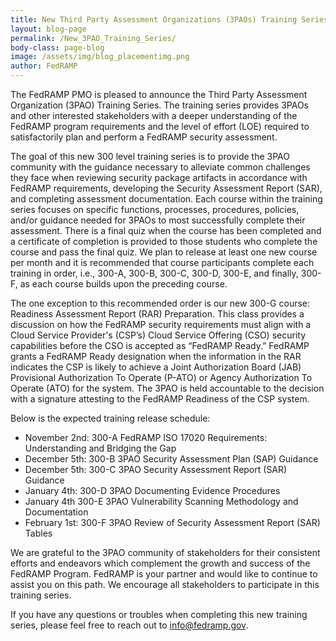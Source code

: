 ```yaml
---
title: New Third Party Assessment Organizations (3PAOs) Training Series
layout: blog-page
permalink: /New_3PAO_Training_Series/
body-class: page-blog
image: /assets/img/blog_placementimg.png
author: FedRAMP
---
```

The FedRAMP PMO is pleased to announce the Third Party Assessment Organization (3PAO) Training Series. The training series provides 3PAOs and other interested stakeholders with a deeper understanding of the FedRAMP program requirements and the level of effort (LOE) required to satisfactorily plan and perform a FedRAMP security assessment.

The goal of this new 300 level training series is to provide the 3PAO community with the guidance necessary to alleviate common challenges they face when reviewing security package artifacts in accordance with FedRAMP requirements, developing the Security Assessment Report (SAR), and completing assessment documentation. Each course within the training series focuses on specific functions, processes, procedures, policies, and/or guidance needed for 3PAOs to most successfully complete their assessment. There is a final quiz when the course has been completed and a certificate of completion is provided to those students who complete the course and pass the final quiz. We plan to release at least one new course per month and it is recommended that course participants complete each training in order, i.e., 300-A, 300-B, 300-C, 300-D, 300-E, and finally, 300-F, as each course builds upon the preceding course.

The one exception to this recommended order is our new 300-G course: Readiness Assessment Report (RAR) Preparation. This class provides a discussion on how the FedRAMP security requirements must align with a Cloud Service Provider's (CSP’s) Cloud Service Offering (CSO) security capabilities before the CSO is accepted as “FedRAMP Ready.” FedRAMP grants a FedRAMP Ready designation when the information in the RAR indicates the CSP is likely to achieve a Joint Authorization Board (JAB) Provisional Authorization To Operate (P-ATO) or Agency Authorization To Operate (ATO) for the system. The 3PAO is held accountable to the decision with a signature attesting to the FedRAMP Readiness of the CSP system.

Below is the expected training release schedule:

* November 2nd: 300-A FedRAMP ISO 17020 Requirements: Understanding and Bridging the Gap
* December 5th: 300-B 3PAO Security Assessment Plan (SAP) Guidance
* December 5th: 300-C 3PAO Security Assessment Report (SAR) Guidance
* January 4th: 300-D 3PAO Documenting Evidence Procedures
* January 4th 300-E 3PAO Vulnerability Scanning Methodology and Documentation
* February 1st: 300-F 3PAO Review of Security Assessment Report (SAR) Tables

We are grateful to the 3PAO community of stakeholders for their consistent efforts and endeavors which complement the growth and success of the FedRAMP Program. FedRAMP is your partner and would like to continue to assist you on this path. We encourage all stakeholders to participate in this training series.

If you have any questions or troubles when completing this new training series, please feel free to reach out to [info@fedramp.gov](mailto:info@fedramp.gov).
